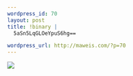 ```yaml
--- 
wordpress_id: 70
layout: post
title: !binary |
  5aSn5LqGLOeYpuS6hg==

wordpress_url: http://maweis.com/?p=70
---
```

<img src="http://maweis.com/m/dog/009.jpg" />
